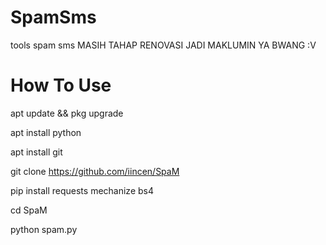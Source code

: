 # SpamSms
tools spam sms 
MASIH TAHAP RENOVASI JADI MAKLUMIN YA BWANG :V

# How To Use

apt update && pkg upgrade

apt install python

apt install git

git clone https://github.com/iincen/SpaM

pip install requests mechanize bs4

cd SpaM

python spam.py
